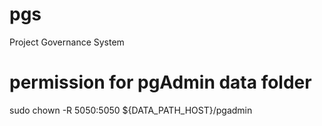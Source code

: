 # pgs
Project Governance System




# permission for pgAdmin data folder
sudo chown -R 5050:5050 ${DATA_PATH_HOST}/pgadmin
